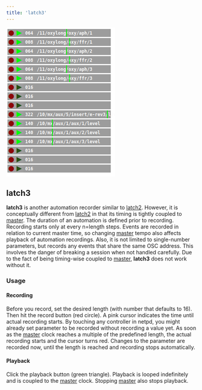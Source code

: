 ```yaml
---
title: 'latch3'
---
```


![latch3](latch3.png)


## latch3

**latch3** is another automation recorder similar to [latch2](../latch2).
However, it is conceptually different from [latch2](../latch2) in that its timing is
tightly coupled to [master](../master). The duration of an automation is defined
prior to recording. Recording starts only at every n=length steps.
Events are recorded in relation to current master time, so changing
[master](../master) tempo also affects playback of automation recordings. Also, it
is not limited to single-number parameters, but records any events
that share the same OSC address. This involves the danger of breaking
a session when not handled carefully. Due to the fact of being timing-wise
coupled to [master](../master), **latch3** does not work without it.

### Usage


#### Recording

Before you record, set the desired length (with number that defaults to 16).
Then hit the record button (red circle). A pink cursor indicates the time
until actual recording starts. By touching any controller in netpd, you
might already set parameter to be recorded without recording a value yet.
As soon as the [master](../master) clock reaches a multiple of the predefined length,
the actual recording starts and the cursor turns red. Changes to the parameter
are recorded now, until the length is reached and recording stops automatically.

#### Playback

Click the playback button (green triangle). Playback is looped indefinitely and
is coupled to the [master](../master) clock. Stopping [master](../master) also stops playback.
